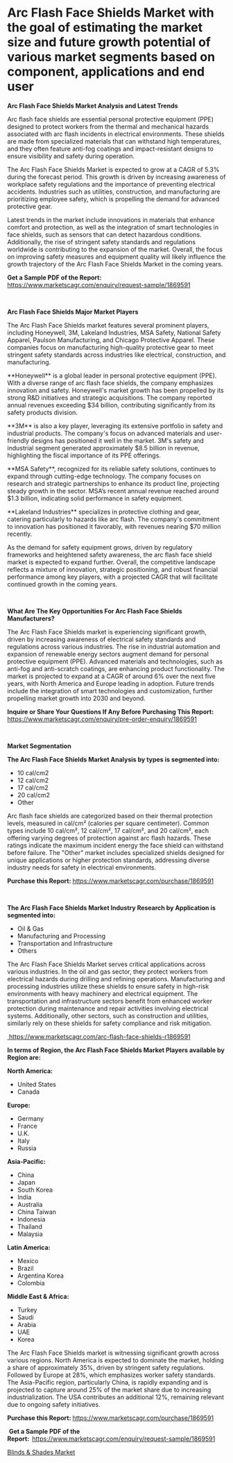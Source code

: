 <p><h1>Arc Flash Face Shields Market with the goal of estimating the market size and future growth potential of various market segments based on component, applications and end user</h1></p><p><strong>Arc Flash Face Shields Market Analysis and Latest Trends</strong></p>
<p><p>Arc flash face shields are essential personal protective equipment (PPE) designed to protect workers from the thermal and mechanical hazards associated with arc flash incidents in electrical environments. These shields are made from specialized materials that can withstand high temperatures, and they often feature anti-fog coatings and impact-resistant designs to ensure visibility and safety during operation.</p><p>The Arc Flash Face Shields Market is expected to grow at a CAGR of 5.3% during the forecast period. This growth is driven by increasing awareness of workplace safety regulations and the importance of preventing electrical accidents. Industries such as utilities, construction, and manufacturing are prioritizing employee safety, which is propelling the demand for advanced protective gear.</p><p>Latest trends in the market include innovations in materials that enhance comfort and protection, as well as the integration of smart technologies in face shields, such as sensors that can detect hazardous conditions. Additionally, the rise of stringent safety standards and regulations worldwide is contributing to the expansion of the market. Overall, the focus on improving safety measures and equipment quality will likely influence the growth trajectory of the Arc Flash Face Shields Market in the coming years.</p></p>
<p><strong>Get a Sample PDF of the Report:&nbsp;</strong> <a href="https://www.marketscagr.com/enquiry/request-sample/1869591?utm_campaign=2307&utm_medium=2&utm_source=Github&utm_content=ia&utm_term=02032025&utm_id=arc-flash-face-shields">https://www.marketscagr.com/enquiry/request-sample/1869591</a></p>
<p>&nbsp;</p>
<p><strong>Arc Flash Face Shields Major Market Players</strong></p>
<p><p>The Arc Flash Face Shields market features several prominent players, including Honeywell, 3M, Lakeland Industries, MSA Safety, National Safety Apparel, Paulson Manufacturing, and Chicago Protective Apparel. These companies focus on manufacturing high-quality protective gear to meet stringent safety standards across industries like electrical, construction, and manufacturing.</p><p>**Honeywell** is a global leader in personal protective equipment (PPE). With a diverse range of arc flash face shields, the company emphasizes innovation and safety. Honeywell's market growth has been propelled by its strong R&D initiatives and strategic acquisitions. The company reported annual revenues exceeding $34 billion, contributing significantly from its safety products division.</p><p>**3M** is also a key player, leveraging its extensive portfolio in safety and industrial products. The company's focus on advanced materials and user-friendly designs has positioned it well in the market. 3M's safety and industrial segment generated approximately $8.5 billion in revenue, highlighting the fiscal importance of its PPE offerings.</p><p>**MSA Safety**, recognized for its reliable safety solutions, continues to expand through cutting-edge technology. The company focuses on research and strategic partnerships to enhance its product line, projecting steady growth in the sector. MSA’s recent annual revenue reached around $1.3 billion, indicating solid performance in safety equipment.</p><p>**Lakeland Industries** specializes in protective clothing and gear, catering particularly to hazards like arc flash. The company's commitment to innovation has positioned it favorably, with revenues nearing $70 million recently.</p><p>As the demand for safety equipment grows, driven by regulatory frameworks and heightened safety awareness, the arc flash face shield market is expected to expand further. Overall, the competitive landscape reflects a mixture of innovation, strategic positioning, and robust financial performance among key players, with a projected CAGR that will facilitate continued growth in the coming years.</p></p>
<p>&nbsp;</p>
<p><strong>What Are The Key Opportunities For Arc Flash Face Shields Manufacturers?</strong></p>
<p><p>The Arc Flash Face Shields market is experiencing significant growth, driven by increasing awareness of electrical safety standards and regulations across various industries. The rise in industrial automation and expansion of renewable energy sectors augment demand for personal protective equipment (PPE). Advanced materials and technologies, such as anti-fog and anti-scratch coatings, are enhancing product functionality. The market is projected to expand at a CAGR of around 6% over the next five years, with North America and Europe leading in adoption. Future trends include the integration of smart technologies and customization, further propelling market growth into 2030 and beyond.</p></p>
<p><strong>Inquire or Share Your Questions If Any Before Purchasing This Report:</strong> <a href="https://www.marketscagr.com/enquiry/pre-order-enquiry/1869591?utm_campaign=2307&utm_medium=2&utm_source=Github&utm_content=ia&utm_term=02032025&utm_id=arc-flash-face-shields">https://www.marketscagr.com/enquiry/pre-order-enquiry/1869591</a></p>
<p>&nbsp;</p>
<p><strong>Market Segmentation</strong></p>
<p><strong>The Arc Flash Face Shields Market Analysis by types is segmented into:</strong></p>
<p><ul><li>10 cal/cm2</li><li>12 cal/cm2</li><li>17 cal/cm2</li><li>20 cal/cm2</li><li>Other</li></ul></p>
<p><p>Arc flash face shields are categorized based on their thermal protection levels, measured in cal/cm² (calories per square centimeter). Common types include 10 cal/cm², 12 cal/cm², 17 cal/cm², and 20 cal/cm², each offering varying degrees of protection against arc flash hazards. These ratings indicate the maximum incident energy the face shield can withstand before failure. The "Other" market includes specialized shields designed for unique applications or higher protection standards, addressing diverse industry needs for safety in electrical environments.</p></p>
<p><strong>Purchase this Report:&nbsp;</strong><a href="https://www.marketscagr.com/purchase/1869591?utm_campaign=2307&utm_medium=2&utm_source=Github&utm_content=ia&utm_term=02032025&utm_id=arc-flash-face-shields">https://www.marketscagr.com/purchase/1869591</a></p>
<p>&nbsp;</p>
<p><strong>The Arc Flash Face Shields Market Industry Research by Application is segmented into:</strong></p>
<p><ul><li>Oil & Gas</li><li>Manufacturing and Processing</li><li>Transportation and Infrastructure</li><li>Others</li></ul></p>
<p><p>The Arc Flash Face Shields Market serves critical applications across various industries. In the oil and gas sector, they protect workers from electrical hazards during drilling and refining operations. Manufacturing and processing industries utilize these shields to ensure safety in high-risk environments with heavy machinery and electrical equipment. The transportation and infrastructure sectors benefit from enhanced worker protection during maintenance and repair activities involving electrical systems. Additionally, other sectors, such as construction and utilities, similarly rely on these shields for safety compliance and risk mitigation.</p></p>
<p><a href="https://www.marketscagr.com/arc-flash-face-shields-r1869591?utm_campaign=2307&utm_medium=2&utm_source=Github&utm_content=ia&utm_term=02032025&utm_id=arc-flash-face-shields">&nbsp;https://www.marketscagr.com/arc-flash-face-shields-r1869591</a></p>
<p><strong>In terms of Region, the Arc Flash Face Shields Market Players available by Region are:</strong></p>
<p>
    <p> <strong> North America: </strong>
        <ul>
            <li>United States</li>
            <li>Canada</li>
        </ul>
        </p> 
    <p> <strong> Europe: </strong>
        <ul>
            <li>Germany</li>
            <li>France</li>
            <li>U.K.</li>
            <li>Italy</li>
            <li>Russia</li>
        </ul>
        </p> 
    <p> <strong> Asia-Pacific: </strong>
        <ul>
            <li>China</li>
            <li>Japan</li>
            <li>South Korea</li>
            <li>India</li>
            <li>Australia</li>
            <li>China Taiwan</li>
            <li>Indonesia</li>
            <li>Thailand</li>
            <li>Malaysia</li>
        </ul>
        </p> 
    <p> <strong> Latin America: </strong>
        <ul>
            <li>Mexico</li>
            <li>Brazil</li>
            <li>Argentina Korea</li>
            <li>Colombia</li>
        </ul>
        </p> 
    <p> <strong> Middle East & Africa: </strong>
        <ul>
            <li>Turkey</li>
            <li>Saudi</li>
            <li>Arabia</li>
            <li>UAE</li>
            <li>Korea</li>
        </ul>
    </p>
    </p>
<p><p>The Arc Flash Face Shields market is witnessing significant growth across various regions. North America is expected to dominate the market, holding a share of approximately 35%, driven by stringent safety regulations. Followed by Europe at 28%, which emphasizes worker safety standards. The Asia-Pacific region, particularly China, is rapidly expanding and is projected to capture around 25% of the market share due to increasing industrialization. The USA contributes an additional 12%, remaining relevant due to ongoing safety initiatives.</p></p>
<p><strong>Purchase this Report: </strong><a href="https://www.marketscagr.com/purchase/1869591?utm_campaign=2307&utm_medium=2&utm_source=Github&utm_content=ia&utm_term=02032025&utm_id=arc-flash-face-shields">https://www.marketscagr.com/purchase/1869591</a></p>
<p>&nbsp;<strong>Get a Sample PDF of the Report:&nbsp;&nbsp;</strong><a href="https://www.marketscagr.com/enquiry/request-sample/1869591?utm_campaign=2307&utm_medium=2&utm_source=Github&utm_content=ia&utm_term=02032025&utm_id=arc-flash-face-shields">https://www.marketscagr.com/enquiry/request-sample/1869591</a></p>
<p><strong></strong></p>
<p><p><a href="https://github.com/WashimHussain441/Market-Research-Report-List-1/blob/main/blinds-shades-market.md?utm_campaign=2307&utm_medium=2&utm_source=Github&utm_content=ia&utm_term=02032025&utm_id=arc-flash-face-shields">Blinds & Shades Market</a></p></p>